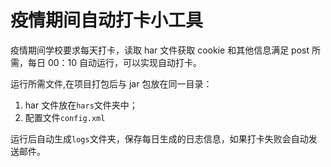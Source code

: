# 疫情期间自动打卡小工具
疫情期间学校要求每天打卡，读取 har 文件获取 cookie 和其他信息满足 post 所需，每日 00：10 自动运行，可以实现自动打卡。

运行所需文件,在项目打包后与 jar 包放在同一目录：
1. har 文件放在`hars`文件夹中；
2. 配置文件`config.xml`

运行后自动生成`logs`文件夹，保存每日生成的日志信息，如果打卡失败会自动发送邮件。
